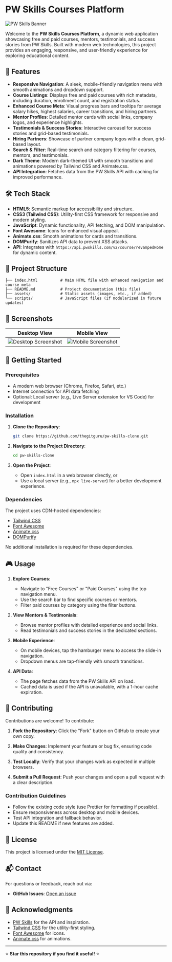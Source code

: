# PW Skills Courses Platform

![PW Skills Banner](https://cdn.pwskills.com/assets/uploads/banners/hero-banner.jpg)

Welcome to the **PW Skills Courses Platform**, a dynamic web application showcasing free and paid courses, mentors, testimonials, and success stories from PW Skills. Built with modern web technologies, this project provides an engaging, responsive, and user-friendly experience for exploring educational content.

## 🚀 Features

- **Responsive Navigation**: A sleek, mobile-friendly navigation menu with smooth animations and dropdown support.
- **Course Listings**: Displays free and paid courses with rich metadata, including duration, enrollment count, and registration status.
- **Enhanced Course Meta**: Visual progress bars and tooltips for average salary hikes, highest salaries, career transitions, and hiring partners.
- **Mentor Profiles**: Detailed mentor cards with social links, company logos, and experience highlights.
- **Testimonials & Success Stories**: Interactive carousel for success stories and grid-based testimonials.
- **Hiring Partners**: Showcase of partner company logos with a clean, grid-based layout.
- **Search & Filter**: Real-time search and category filtering for courses, mentors, and testimonials.
- **Dark Theme**: Modern dark-themed UI with smooth transitions and animations powered by Tailwind CSS and Animate.css.
- **API Integration**: Fetches data from the PW Skills API with caching for improved performance.

## 🛠️ Tech Stack

- **HTML5**: Semantic markup for accessibility and structure.
- **CSS3 (Tailwind CSS)**: Utility-first CSS framework for responsive and modern styling.
- **JavaScript**: Dynamic functionality, API fetching, and DOM manipulation.
- **Font Awesome**: Icons for enhanced visual appeal.
- **Animate.css**: Smooth animations for cards and transitions.
- **DOMPurify**: Sanitizes API data to prevent XSS attacks.
- **API**: Integrates with `https://api.pwskills.com/v2/course/revampedHome` for dynamic content.

## 📂 Project Structure

```plaintext
├── index.html          # Main HTML file with enhanced navigation and course meta
├── README.md           # Project documentation (this file)
├── assets/             # Static assets (images, etc., if added)
└── scripts/            # JavaScript files (if modularized in future updates)
```

## 📸 Screenshots

| Desktop View | Mobile View |
|--------------|-------------|
| ![Desktop Screenshot](https://placehold.co/600x400?text=Desktop+View) | ![Mobile Screenshot](https://placehold.co/300x600?text=Mobile+View) |

## 🏁 Getting Started

### Prerequisites

- A modern web browser (Chrome, Firefox, Safari, etc.)
- Internet connection for API data fetching
- Optional: Local server (e.g., Live Server extension for VS Code) for development

### Installation

1. **Clone the Repository**:
   ```bash
   git clone https://github.com/thegitguru/pw-skills-clone.git
   ```

2. **Navigate to the Project Directory**:
   ```bash
   cd pw-skills-clone
   ```

3. **Open the Project**:
   - Open `index.html` in a web browser directly, or
   - Use a local server (e.g., `npx live-server`) for a better development experience.

### Dependencies

The project uses CDN-hosted dependencies:
- [Tailwind CSS](https://cdn.tailwindcss.com)
- [Font Awesome](https://cdnjs.com/libraries/font-awesome)
- [Animate.css](https://cdnjs.com/libraries/animate.css)
- [DOMPurify](https://cdnjs.com/libraries/dompurify)

No additional installation is required for these dependencies.

## 🎮 Usage

1. **Explore Courses**:
   - Navigate to "Free Courses" or "Paid Courses" using the top navigation menu.
   - Use the search bar to find specific courses or mentors.
   - Filter paid courses by category using the filter buttons.

2. **View Mentors & Testimonials**:
   - Browse mentor profiles with detailed experience and social links.
   - Read testimonials and success stories in the dedicated sections.

3. **Mobile Experience**:
   - On mobile devices, tap the hamburger menu to access the slide-in navigation.
   - Dropdown menus are tap-friendly with smooth transitions.

4. **API Data**:
   - The page fetches data from the PW Skills API on load.
   - Cached data is used if the API is unavailable, with a 1-hour cache expiration.

## 🤝 Contributing

Contributions are welcome! To contribute:

1. **Fork the Repository**:
   Click the "Fork" button on GitHub to create your own copy.

2. **Make Changes**:
   Implement your feature or bug fix, ensuring code quality and consistency.

3. **Test Locally**:
   Verify that your changes work as expected in multiple browsers.

4. **Submit a Pull Request**:
   Push your changes and open a pull request with a clear description.

### Contribution Guidelines

- Follow the existing code style (use Prettier for formatting if possible).
- Ensure responsiveness across desktop and mobile devices.
- Test API integration and fallback behavior.
- Update this README if new features are added.

## 📜 License

This project is licensed under the [MIT License](LICENSE).

## 📬 Contact

For questions or feedback, reach out via:
- **GitHub Issues**: [Open an issue](https://github.com/thegitguru/pw-skills-clone/issues)

## 🙌 Acknowledgments

- [PW Skills](https://pwskills.com) for the API and inspiration.
- [Tailwind CSS](https://tailwindcss.com) for the utility-first styling.
- [Font Awesome](https://fontawesome.com) for icons.
- [Animate.css](https://animate.style) for animations.

---

⭐ **Star this repository if you find it useful!** ⭐